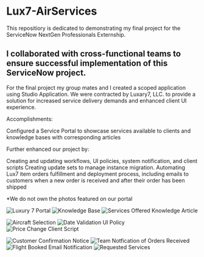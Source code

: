# Lux7-AirServices

This repositiory is dedicated to demonstrating my final project for the ServiceNow NextGen Professionals Externship.

I collaborated with cross-functional teams to ensure successful implementation of this ServiceNow project.
--------------------------------------------------------------------------------------------------------------------------------------------------

For the final project my group mates and I created a scoped application using Studio Application.
We were contracted by Luxary7, LLC. to provide a solution for increased service delivery demands and enhanced client UI experience. 

Accomplishments:

Configured a Service Portal to showcase services available to clients and knowledge bases with corresponding articles

Further enhanced our project by:

Creating and updating workflows, UI policies, system notification, and client scripts
Creating update sets to manage instance migration.
Automating Lux7 item orders fulfillment and deployment process, including emails to customers when a new order is received and after their order has been shipped

*We do not own the photos featured on our portal

![Luxury 7 Portal](https://user-images.githubusercontent.com/75024812/225509281-fe0f08b7-f046-4a5d-a96a-54fbcb40f0c4.png)
![Knowledge Base](https://user-images.githubusercontent.com/75024812/225509275-2a261df2-1a5f-48c2-a3ad-7f0a936fd47d.png)
![Services Offered Knowledge Article](https://user-images.githubusercontent.com/75024812/225509289-861f6af1-0eb9-49e6-9a93-cff89a29e71d.png)

![Aircraft Selection](https://user-images.githubusercontent.com/75024812/225509268-11ac767a-32c4-4bea-877c-840cd849f037.png)
![Date Validation UI Policy](https://user-images.githubusercontent.com/75024812/225509272-4ee74d10-f8d9-41a3-bf2c-c9131fedef24.png)
![Price Change Client Script](https://user-images.githubusercontent.com/75024812/225509284-556e390d-c74c-414e-8ba1-dd51f82e80c6.png)

![Customer Confirmation Notice](https://user-images.githubusercontent.com/75024812/225509270-b0182547-61ef-4ca6-863f-16b5b51c13b9.png)
![Team Notfication of Orders Received](https://user-images.githubusercontent.com/75024812/225509292-8b4fcdfb-a7d6-4675-9664-9b86ed7545ec.png)
![Flight Booked Email Notification](https://user-images.githubusercontent.com/75024812/225509274-fb73619e-6564-4b3e-90b0-073eb22e89e8.png)
![Requested Services](https://user-images.githubusercontent.com/75024812/225509287-9f0fc517-8a5b-4f07-b4c6-6409110f9ff3.png)




